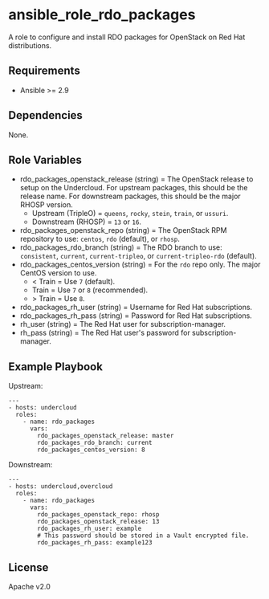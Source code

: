# ansible_role_rdo_packages

A role to configure and install RDO packages for OpenStack on Red Hat distributions.

## Requirements

* Ansible >= 2.9

## Dependencies

None.

## Role Variables

* rdo_packages_openstack_release (string) = The OpenStack release to setup on the Undercloud. For upstream packages, this should be the release name. For downstream packages, this should be the major RHOSP version.
    * Upstream (TripleO) = `queens`, `rocky`, `stein`, `train`, or `ussuri`.
    * Downstream (RHOSP) = `13` or `16`.
* rdo_packages_openstack_repo (string) = The OpenStack RPM repository to use: `centos`, `rdo` (default), or `rhosp`.
* rdo_packages_rdo_branch (string) = The RDO branch to use: `consistent`, `current`, `current-tripleo`, or `current-tripleo-rdo` (default).
* rdo_packages_centos_version (string) = For the `rdo` repo only. The major CentOS version to use.
    * < Train = Use `7` (default).
    * Train = Use `7` or `8` (recommended).
    * \> Train = Use `8`.
* rdo_packages_rh_user (string) = Username for Red Hat subscriptions.
* rdo_packages_rh_pass (string) = Password for Red Hat subscriptions.
* rh_user (string) = The Red Hat user for subscription-manager.
* rh_pass (string) = The Red Hat user's password for subscription-manager.

## Example Playbook

Upstream:

```
---
- hosts: undercloud
  roles:
    - name: rdo_packages
      vars:
        rdo_packages_openstack_release: master
        rdo_packages_rdo_branch: current
        rdo_packages_centos_version: 8
```

Downstream:

```
---
- hosts: undercloud,overcloud
  roles:
    - name: rdo_packages
      vars:
        rdo_packages_openstack_repo: rhosp
        rdo_packages_openstack_release: 13
        rdo_packages_rh_user: example
        # This password should be stored in a Vault encrypted file.
        rdo_packages_rh_pass: example123
```

## License

Apache v2.0
